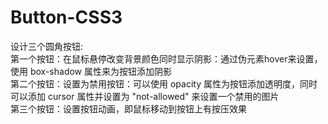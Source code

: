 # Button-CSS3
设计三个圆角按钮:
    <br />第一个按钮：在鼠标悬停改变背景颜色同时显示阴影：通过伪元素hover来设置，使用 box-shadow 属性来为按钮添加阴影
    <br />第二个按钮：设置为禁用按钮：可以使用 opacity 属性为按钮添加透明度，同时可以添加 cursor 属性并设置为 "not-allowed" 来设置一个禁用的图片
    <br />第三个按钮：设置按钮动画，即鼠标移动到按钮上有按压效果

